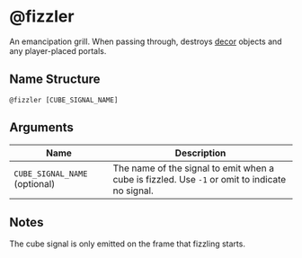 # @fizzler

An emancipation grill. When passing through, destroys [decor](./decor.md)
objects and any player-placed portals.

## Name Structure

```
@fizzler [CUBE_SIGNAL_NAME]
```

## Arguments

| Name                          | Description                                                                                    |
| ----------------------------- | ---------------------------------------------------------------------------------------------- |
| `CUBE_SIGNAL_NAME` (optional) | The name of the signal to emit when a cube is fizzled. Use `-1` or omit to indicate no signal. |

## Notes

The cube signal is only emitted on the frame that fizzling starts.
